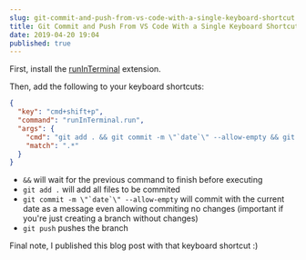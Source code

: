 ```yaml
---
slug: git-commit-and-push-from-vs-code-with-a-single-keyboard-shortcut
title: Git Commit and Push From VS Code With a Single Keyboard Shortcut
date: 2019-04-20 19:04
published: true
---
```


First, install the [runInTerminal](https://marketplace.visualstudio.com/items?itemName=kortina.run-in-terminal) extension.

Then, add the following to your keyboard shortcuts:

```json
{
  "key": "cmd+shift+p",
  "command": "runInTerminal.run",
  "args": {
    "cmd": "git add . && git commit -m \"`date`\" --allow-empty && git push",
    "match": ".*"
  }
}
```

- `&&` will wait for the previous command to finish before executing
- `git add .` will add all files to be commited
- `` git commit -m \"`date`\" --allow-empty `` will commit with the current date as a message even allowing commiting no changes (important if you're just creating a branch without changes)
- `git push` pushes the branch

Final note, I published this blog post with that keyboard shortcut :)
